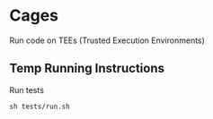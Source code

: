 # Cages

Run code on TEEs (Trusted Execution Environments)

## Temp Running Instructions

Run tests

```
sh tests/run.sh
```